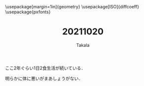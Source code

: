 ﻿---
title: 20211020
yesterday: 20211019
tomorrow: 20211021
days: 663
author: Takala
header-includes:
  - \usepackage[margin=1in]{geometry}
  - \usepackage[ISO]{diffcoeff}
  - \usepackage{pxfonts}
---



ここ2年ぐらい1日2食生活が続いている．


明らかに体に悪いがまあしょうがない．

